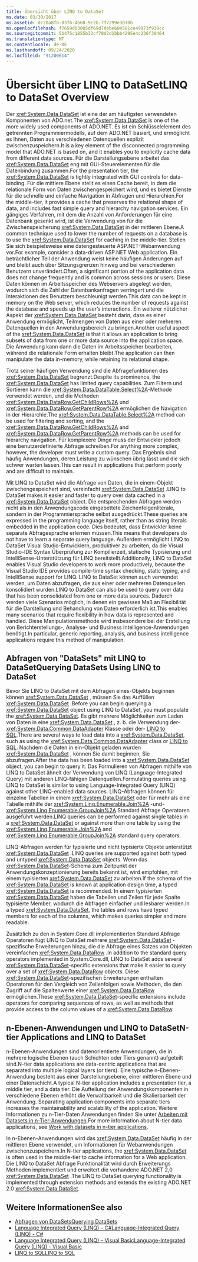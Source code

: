 ```yaml
---
title: Übersicht über LINQ to DataSet
ms.date: 03/30/2017
ms.assetid: dc20a8fb-03f6-4b68-9c2b-7f7299e3070b
ms.openlocfilehash: f7659d03005df69d7debe604581ce49973f938cc
ms.sourcegitcommit: 5b475c1855b32cf78d2d1bbb4295e4c236f39464
ms.translationtype: MT
ms.contentlocale: de-DE
ms.lasthandoff: 09/24/2020
ms.locfileid: "91200614"
---
```

# <a name="linq-to-dataset-overview"></a><span data-ttu-id="c4cf6-102">Übersicht über LINQ to DataSet</span><span class="sxs-lookup"><span data-stu-id="c4cf6-102">LINQ to DataSet Overview</span></span>

<span data-ttu-id="c4cf6-103">Der <xref:System.Data.DataSet> ist eine der am häufigsten verwendeten Komponenten von ADO.net.</span><span class="sxs-lookup"><span data-stu-id="c4cf6-103">The <xref:System.Data.DataSet> is one of the more widely used components of ADO.NET.</span></span> <span data-ttu-id="c4cf6-104">Es ist ein Schlüsselelement des getrennten Programmiermodells, auf dem ADO.NET basiert, und ermöglicht es Ihnen, Daten aus verschiedenen Datenquellen explizit zwischenzuspeichern.</span><span class="sxs-lookup"><span data-stu-id="c4cf6-104">It is a key element of the disconnected programming model that ADO.NET is based on, and it enables you to explicitly cache data from different data sources.</span></span> <span data-ttu-id="c4cf6-105">Für die Darstellungsebene arbeitet das <xref:System.Data.DataSet> eng mit GUI-Steuerelementen für die Datenbindung zusammen.</span><span class="sxs-lookup"><span data-stu-id="c4cf6-105">For the presentation tier, the <xref:System.Data.DataSet> is tightly integrated with GUI controls for data-binding.</span></span> <span data-ttu-id="c4cf6-106">Für die mittlere Ebene stellt es einen Cache bereit, in dem die relationale Form von Daten zwischengespeichert wird, und es bietet Dienste für die schnelle und einfache Navigation in Abfragen und Hierarchien.</span><span class="sxs-lookup"><span data-stu-id="c4cf6-106">For the middle-tier, it provides a cache that preserves the relational shape of data, and includes fast simple query and hierarchy navigation services.</span></span> <span data-ttu-id="c4cf6-107">Ein gängiges Verfahren, mit dem die Anzahl von Anforderungen für eine Datenbank gesenkt wird, ist die Verwendung von für die Zwischenspeicherung <xref:System.Data.DataSet> in der mittleren Ebene.</span><span class="sxs-lookup"><span data-stu-id="c4cf6-107">A common technique used to lower the number of requests on a database is to use the <xref:System.Data.DataSet> for caching in the middle-tier.</span></span> <span data-ttu-id="c4cf6-108">Stellen Sie sich beispielsweise eine datengesteuerte ASP.NET-Webanwendung vor.</span><span class="sxs-lookup"><span data-stu-id="c4cf6-108">For example, consider a data-driven ASP.NET Web application.</span></span> <span data-ttu-id="c4cf6-109">Ein beträchtlicher Teil der Anwendung weist keine häufigen Änderungen auf und bleibt auch über Sitzungsgrenzen hinweg und bei verschiedenen Benutzern unverändert.</span><span class="sxs-lookup"><span data-stu-id="c4cf6-109">Often, a significant portion of the application data does not change frequently and is common across sessions or users.</span></span> <span data-ttu-id="c4cf6-110">Diese Daten können im Arbeitsspeicher des Webservers abgelegt werden, wodurch sich die Zahl der Datenbankanfragen verringert und die Interaktionen des Benutzers beschleunigt werden.</span><span class="sxs-lookup"><span data-stu-id="c4cf6-110">This data can be kept in memory on the Web server, which reduces the number of requests against the database and speeds up the user’s interactions.</span></span> <span data-ttu-id="c4cf6-111">Ein weiterer nützlicher Aspekt der <xref:System.Data.DataSet> besteht darin, dass es einer Anwendung ermöglicht, Teilmengen von Daten aus einer oder mehreren Datenquellen in den Anwendungsbereich zu bringen.</span><span class="sxs-lookup"><span data-stu-id="c4cf6-111">Another useful aspect of the <xref:System.Data.DataSet> is that it allows an application to bring subsets of data from one or more data source into the application space.</span></span> <span data-ttu-id="c4cf6-112">Die Anwendung kann dann die Daten im Arbeitsspeicher bearbeiten, während die relationale Form erhalten bleibt.</span><span class="sxs-lookup"><span data-stu-id="c4cf6-112">The application can then manipulate the data in-memory, while retaining its relational shape.</span></span>  
  
 <span data-ttu-id="c4cf6-113">Trotz seiner häufigen Verwendung sind die Abfragefunktionen des <xref:System.Data.DataSet> begrenzt.</span><span class="sxs-lookup"><span data-stu-id="c4cf6-113">Despite its prominence, the <xref:System.Data.DataSet> has limited query capabilities.</span></span> <span data-ttu-id="c4cf6-114">Zum Filtern und Sortieren kann die <xref:System.Data.DataTable.Select%2A>-Methode verwendet werden, und die Methoden <xref:System.Data.DataRow.GetChildRows%2A> und <xref:System.Data.DataRow.GetParentRow%2A> ermöglichen die Navigation in der Hierarchie.</span><span class="sxs-lookup"><span data-stu-id="c4cf6-114">The <xref:System.Data.DataTable.Select%2A> method can be used for filtering and sorting, and the <xref:System.Data.DataRow.GetChildRows%2A> and <xref:System.Data.DataRow.GetParentRow%2A> methods can be used for hierarchy navigation.</span></span> <span data-ttu-id="c4cf6-115">Für komplexere Dinge muss der Entwickler jedoch eine benutzerdefinierte Abfrage schreiben.</span><span class="sxs-lookup"><span data-stu-id="c4cf6-115">For anything more complex, however, the developer must write a custom query.</span></span> <span data-ttu-id="c4cf6-116">Das Ergebnis sind häufig Anwendungen, deren Leistung zu wünschen übrig lässt und die sich schwer warten lassen.</span><span class="sxs-lookup"><span data-stu-id="c4cf6-116">This can result in applications that perform poorly and are difficult to maintain.</span></span>  
  
 <span data-ttu-id="c4cf6-117">Mit LINQ to DataSet wird die Abfrage von Daten, die in einem-Objekt zwischengespeichert sind, vereinfacht <xref:System.Data.DataSet> .</span><span class="sxs-lookup"><span data-stu-id="c4cf6-117">LINQ to DataSet makes it easier and faster to query over data cached in a <xref:System.Data.DataSet> object.</span></span> <span data-ttu-id="c4cf6-118">Die entsprechenden Abfragen werden nicht als in den Anwendungscode eingebettete Zeichenfolgenliterale, sondern in der Programmiersprache selbst ausgedrückt.</span><span class="sxs-lookup"><span data-stu-id="c4cf6-118">These queries are expressed in the programming language itself, rather than as string literals embedded in the application code.</span></span> <span data-ttu-id="c4cf6-119">Dies bedeutet, dass Entwickler keine separate Abfragesprache erlernen müssen.</span><span class="sxs-lookup"><span data-stu-id="c4cf6-119">This means that developers do not have to learn a separate query language.</span></span> <span data-ttu-id="c4cf6-120">Außerdem ermöglicht LINQ to DataSet Visual Studio-Entwicklern, produktiver zu arbeiten, da die Visual Studio-IDE Syntax Überprüfung zur Kompilierzeit, statische Typisierung und IntelliSense-Unterstützung für LINQ bereitstellt.</span><span class="sxs-lookup"><span data-stu-id="c4cf6-120">Additionally, LINQ to DataSet enables Visual Studio developers to work more productively, because the Visual Studio IDE provides compile-time syntax checking, static typing, and IntelliSense support for LINQ.</span></span> <span data-ttu-id="c4cf6-121">LINQ to DataSet können auch verwendet werden, um Daten abzufragen, die aus einer oder mehreren Datenquellen konsolidiert wurden.</span><span class="sxs-lookup"><span data-stu-id="c4cf6-121">LINQ to DataSet can also be used to query over data that has been consolidated from one or more data sources.</span></span> <span data-ttu-id="c4cf6-122">Dadurch werden viele Szenarios möglich, in denen ein gewisses Maß an Flexibilität für die Darstellung und Behandlung von Daten erforderlich ist.</span><span class="sxs-lookup"><span data-stu-id="c4cf6-122">This enables many scenarios that require flexibility in how data is represented and handled.</span></span> <span data-ttu-id="c4cf6-123">Diese Manipulationsmethode wird insbesondere bei der Erstellung von Berichterstellungs-, Analyse- und Business Intelligence-Anwendungen benötigt.</span><span class="sxs-lookup"><span data-stu-id="c4cf6-123">In particular, generic reporting, analysis, and business intelligence applications require this method of manipulation.</span></span>  
  
## <a name="querying-datasets-using-linq-to-dataset"></a><span data-ttu-id="c4cf6-124">Abfragen von "DataSets" mit LINQ to DataSet</span><span class="sxs-lookup"><span data-stu-id="c4cf6-124">Querying DataSets Using LINQ to DataSet</span></span>  

 <span data-ttu-id="c4cf6-125">Bevor Sie LINQ to DataSet mit dem Abfragen eines-Objekts beginnen können <xref:System.Data.DataSet> , müssen Sie das Auffüllen <xref:System.Data.DataSet> .</span><span class="sxs-lookup"><span data-stu-id="c4cf6-125">Before you can begin querying a <xref:System.Data.DataSet> object using LINQ to DataSet, you must populate the <xref:System.Data.DataSet>.</span></span> <span data-ttu-id="c4cf6-126">Es gibt mehrere Möglichkeiten zum Laden von Daten in eine <xref:System.Data.DataSet> , z. b. die Verwendung der- <xref:System.Data.Common.DataAdapter> Klasse oder der- [LINQ to SQL](./sql/linq/index.md).</span><span class="sxs-lookup"><span data-stu-id="c4cf6-126">There are several ways to load data into a <xref:System.Data.DataSet>, such as using the <xref:System.Data.Common.DataAdapter> class or [LINQ to SQL](./sql/linq/index.md).</span></span> <span data-ttu-id="c4cf6-127">Nachdem die Daten in ein-Objekt geladen wurden <xref:System.Data.DataSet> , können Sie damit beginnen, Sie abzufragen.</span><span class="sxs-lookup"><span data-stu-id="c4cf6-127">After the data has been loaded into a <xref:System.Data.DataSet> object, you can begin to query it.</span></span> <span data-ttu-id="c4cf6-128">Das Formulieren von Abfragen mithilfe von LINQ to DataSet ähnelt der Verwendung von LINQ (Language-Integrated Query) mit anderen LINQ-fähigen Datenquellen.</span><span class="sxs-lookup"><span data-stu-id="c4cf6-128">Formulating queries using LINQ to DataSet is similar to using Language-Integrated Query (LINQ) against other LINQ-enabled data sources.</span></span> <span data-ttu-id="c4cf6-129">LINQ-Abfragen können für einzelne Tabellen in einem <xref:System.Data.DataSet> oder für mehr als eine Tabelle mithilfe der <xref:System.Linq.Enumerable.Join%2A> -und- <xref:System.Linq.Enumerable.GroupJoin%2A> Standard Abfrage Operatoren ausgeführt werden.</span><span class="sxs-lookup"><span data-stu-id="c4cf6-129">LINQ queries can be performed against single tables in a <xref:System.Data.DataSet> or against more than one table by using the <xref:System.Linq.Enumerable.Join%2A> and <xref:System.Linq.Enumerable.GroupJoin%2A> standard query operators.</span></span>  
  
 <span data-ttu-id="c4cf6-130">LINQ-Abfragen werden für typisierte und nicht typisierte Objekte unterstützt <xref:System.Data.DataSet> .</span><span class="sxs-lookup"><span data-stu-id="c4cf6-130">LINQ queries are supported against both typed and untyped <xref:System.Data.DataSet> objects.</span></span> <span data-ttu-id="c4cf6-131">Wenn das <xref:System.Data.DataSet>-Schema zum Zeitpunkt der Anwendungskonzeptionierung bereits bekannt ist, wird empfohlen, mit einem typisierten <xref:System.Data.DataSet> zu arbeiten.</span><span class="sxs-lookup"><span data-stu-id="c4cf6-131">If the schema of the <xref:System.Data.DataSet> is known at application design time, a typed <xref:System.Data.DataSet> is recommended.</span></span> <span data-ttu-id="c4cf6-132">In einem typisierten <xref:System.Data.DataSet> haben die Tabellen und Zeilen für jede Spalte typisierte Member, wodurch die Abfragen einfacher und lesbarer werden.</span><span class="sxs-lookup"><span data-stu-id="c4cf6-132">In a typed <xref:System.Data.DataSet>, the tables and rows have typed members for each of the columns, which makes queries simpler and more readable.</span></span>  
  
 <span data-ttu-id="c4cf6-133">Zusätzlich zu den in System.Core.dll implementierten Standard Abfrage Operatoren fügt LINQ to DataSet mehrere <xref:System.Data.DataSet> -spezifische Erweiterungen hinzu, die die Abfrage eines Satzes von Objekten vereinfachen <xref:System.Data.DataRow> .</span><span class="sxs-lookup"><span data-stu-id="c4cf6-133">In addition to the standard query operators implemented in System.Core.dll, LINQ to DataSet adds several <xref:System.Data.DataSet>-specific extensions that make it easier to query over a set of <xref:System.Data.DataRow> objects.</span></span> <span data-ttu-id="c4cf6-134">Diese <xref:System.Data.DataSet>-spezifischen Erweiterungen enthalten Operatoren für den Vergleich von Zeilenfolgen sowie Methoden, die den Zugriff auf die Spaltenwerte einer <xref:System.Data.DataRow> ermöglichen.</span><span class="sxs-lookup"><span data-stu-id="c4cf6-134">These <xref:System.Data.DataSet>-specific extensions include operators for comparing sequences of rows, as well as methods that provide access to the column values of a <xref:System.Data.DataRow>.</span></span>  
  
## <a name="n-tier-applications-and-linq-to-dataset"></a><span data-ttu-id="c4cf6-135">n-Ebenen-Anwendungen und LINQ to DataSet</span><span class="sxs-lookup"><span data-stu-id="c4cf6-135">N-tier Applications and LINQ to DataSet</span></span>  

 <span data-ttu-id="c4cf6-136">n-Ebenen-Anwendungen sind datenorientierte Anwendungen, die in mehrere logische Ebenen (auch Schichten oder Tiers genannt) aufgeteilt sind.</span><span class="sxs-lookup"><span data-stu-id="c4cf6-136">N-tier data applications are data-centric applications that are separated into multiple logical layers (or tiers).</span></span> <span data-ttu-id="c4cf6-137">Eine typische n-Ebenen-Anwendung besteht aus einer Darstellungsebene, einer mittleren Ebene und einer Datenschicht.</span><span class="sxs-lookup"><span data-stu-id="c4cf6-137">A typical N-tier application includes a presentation tier, a middle tier, and a data tier.</span></span> <span data-ttu-id="c4cf6-138">Die Aufteilung der Anwendungskomponenten in verschiedene Ebenen erhöht die Verwaltbarkeit und die Skalierbarkeit der Anwendung. </span><span class="sxs-lookup"><span data-stu-id="c4cf6-138">Separating application components into separate tiers increases the maintainability and scalability of the application.</span></span> <span data-ttu-id="c4cf6-139">Weitere Informationen zu n-Tier-Daten Anwendungen finden Sie unter [Arbeiten mit Datasets in n-Tier-Anwendungen](/visualstudio/data-tools/work-with-datasets-in-n-tier-applications).</span><span class="sxs-lookup"><span data-stu-id="c4cf6-139">For more information about N-tier data applications, see [Work with datasets in n-tier applications](/visualstudio/data-tools/work-with-datasets-in-n-tier-applications).</span></span>  
  
 <span data-ttu-id="c4cf6-140">In n-Ebenen-Anwendungen wird das <xref:System.Data.DataSet> häufig in der mittleren Ebene verwendet, um Informationen für Webanwendungen zwischenzuspeichern.</span><span class="sxs-lookup"><span data-stu-id="c4cf6-140">In N-tier applications, the <xref:System.Data.DataSet> is often used in the middle-tier to cache information for a Web application.</span></span> <span data-ttu-id="c4cf6-141">Die LINQ to DataSet Abfrage Funktionalität wird durch Erweiterungs Methoden implementiert und erweitert die vorhandene ADO.NET 2,0 <xref:System.Data.DataSet> .</span><span class="sxs-lookup"><span data-stu-id="c4cf6-141">The LINQ to DataSet querying functionality is implemented through extension methods and extends the existing ADO.NET 2.0 <xref:System.Data.DataSet>.</span></span>  
  
## <a name="see-also"></a><span data-ttu-id="c4cf6-142">Weitere Informationen</span><span class="sxs-lookup"><span data-stu-id="c4cf6-142">See also</span></span>

- [<span data-ttu-id="c4cf6-143">Abfragen von DataSets</span><span class="sxs-lookup"><span data-stu-id="c4cf6-143">Querying DataSets</span></span>](querying-datasets-linq-to-dataset.md)
- [<span data-ttu-id="c4cf6-144">Language Integrated Query (LINQ) – C#</span><span class="sxs-lookup"><span data-stu-id="c4cf6-144">Language-Integrated Query (LINQ) - C#</span></span>](../../../csharp/programming-guide/concepts/linq/index.md)
- [<span data-ttu-id="c4cf6-145">Language Integrated Query (LINQ) – Visual Basic</span><span class="sxs-lookup"><span data-stu-id="c4cf6-145">Language-Integrated Query (LINQ) - Visual Basic</span></span>](../../../visual-basic/programming-guide/concepts/linq/index.md)
- [<span data-ttu-id="c4cf6-146">LINQ to SQL</span><span class="sxs-lookup"><span data-stu-id="c4cf6-146">LINQ to SQL</span></span>](./sql/linq/index.md)
